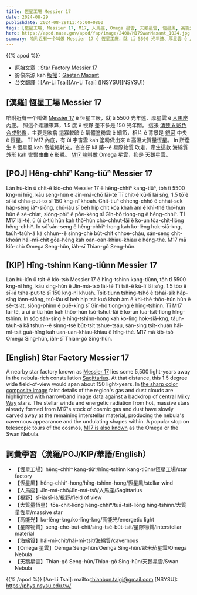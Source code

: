 ```yaml
---
title: 恆星工場 Messier 17
date: 2024-08-29
publishdate: 2024-08-29T11:45:00+0800
tags: [恆星工場, Messier 17, M17, 人馬座, Omega 星雲, 天鵝星雲, 恆星風, 高能光, 視野, 大質量恆星, 星際物質, 海綿質]
hero: https://apod.nasa.gov/apod/fap/image/2408/M17SwanMaxant_1024.jpg
summary: 咱附近有一个叫做 Messier 17 ê 恆星工廠，就 tī 5500 光年遠、厚星雲 ê 人馬座 內底。
---
```


{{% apod %}}

- 原始文章：[Star Factory Messier 17](https://apod.nasa.gov/apod/ap240829.html)
- 影像來源 kah [版權][copyright]：[Gaetan Maxant](https://www.astrobin.com/users/Gmaxt/)
- 台文翻譯：[An-Li Tsai][An-Li Tsai] ([NSYSU][NSYSU])

## [漢羅] 恆星工場 Messier 17
咱附近有一个叫做 [Messier 17][Messier 17] ê 恆星工廠，就 tī 5500 光年遠、厚星雲 ê [人馬座][Sagittarius] 內底。
照這个距離來算，1.5 度 ê 視野 差不多是 150 光年闊。
這張 [清楚 ê 彩色合成影像][the sharp color composite image]，主要是欲翕 這寡較暗 ê 氣體塗粉雲 ê 細節，相片 ê 背景是 [銀河][Milky Way] 中央 ê 恆星。
Tī M17 內底，有 ùi 宇宙雲 kah 塗粉做出來 ê 高溫大質量恆星。
In 所產生 ê 恆星風 kah 高能輻射光，沓沓仔 kā 賰--ê 星際物質 吹走，產生這款 海綿質 外形 kah 彎彎曲曲 ê 形體。
[M17 嘛叫做][M17 is also known] Omega 星雲，抑是 天鵝星雲。

## [POJ] Hêng-chhiⁿ Kang-tiûⁿ Messier 17
Lán hù-kīn ū chi̍t-ê kiò-chò Messier 17 ê hêng-chhiⁿ kang-tiûⁿ, to̍h tī 5500 kng-nî hn̄g, kāu seng-hûn ê Jîn-má-chō lāi-té
Tī chit-ê kū-lī lâi sǹg, 1.5 tō͘ ê sī-iá chha-put-to sī 150 kng-nî khoah. Chit-tiuⁿ chheng-chhó ê chhái-sek ha̍p-sêng iáⁿ-siōng, chú-iàu sī beh hip chit kóa khah àm ê khì-thé thô͘-hún hûn ê sè-chiat, siòng-phìⁿ ê pōe-kéng sī Gîn-hô tiong-ng ê hêng-chhiⁿ.
Tī M17 lāi-té, ū ùi ú-tiū hûn kah thô͘-hún chò-chhut-lâi ê ko-un tōa-chit-liōng hêng-chhiⁿ.
In só͘ sán-seng ê hêng-chhiⁿ-hong kah ko-lêng hok-siā-kng, tau̍h-tau̍h-á kā chhun--ê sinng-chè bu̍t-chit chhoe-cháu, sán-seng chit-khoán hái-mî-chit gōa-hêng kah oan-oan-khiau-khiau ê hêng-thé.
M17 mā kiò-chò Omega Seng-hûn, ia̍h-sī Thian-gô Seng-hûn.

## [KIP] Hîng-tshinn Kang-tiûnn Messier 17
Lán hù-kīn ū tsi̍t-ê kiò-tsò Messier 17 ê hîng-tshinn kang-tiûnn, to̍h tī 5500 kng-nî hn̄g, kāu sing-hûn ê Jîn-má-tsō lāi-té
Tī tsit-ê kū-lī lâi sǹg, 1.5 tōo ê sī-iá tsha-put-to sī 150 kng-nî khuah. Tsit-tiunn tshing-tshó ê tshái-sik ha̍p-sîng iánn-siōng, tsú-iàu sī beh hip tsit kuá khah àm ê khì-thé thôo-hún hûn ê sè-tsiat, siòng-phìnn ê puē-kíng sī Gîn-hô tiong-ng ê hîng-tshinn.
Tī M17 lāi-té, ū uì ú-tiū hûn kah thôo-hún tsò-tshut-lâi ê ko-un tuā-tsit-liōng hîng-tshinn.
In sóo sán-sing ê hîng-tshinn-hong kah ko-lîng hok-siā-kng, ta̍uh-ta̍uh-á kā tshun--ê sinng-tsè bu̍t-tsit tshue-tsáu, sán-sing tsit-khuán hái-mî-tsit guā-hîng kah uan-uan-khiau-khiau ê hîng-thé.
M17 mā kiò-tsò Omega Sing-hûn, ia̍h-sī Thian-gô Sing-hûn.

## [English] Star Factory Messier 17
A nearby star factory known as [Messier 17][Messier 17] lies some 5,500 light-years away in the nebula-rich constellation [Sagittarius][Sagittarius].
At that distance, this 1.5 degree wide field-of-view would span about 150 light-years.
In [the sharp color composite image][the sharp color composite image] faint details of the region's gas and dust clouds are highlighted with narrowband image data against a backdrop of central [Milky Way][Milky Way] stars.
The stellar winds and energetic radiation from hot, massive stars already formed from M17's stock of cosmic gas and dust have slowly carved away at the remaining interstellar material, producing the nebula's cavernous appearance and the undulating shapes within.
A popular stop on telescopic tours of the cosmos, [M17 is also known][M17 is also known] as the Omega or the Swan Nebula.

## 詞彙學習（漢羅/POJ/KIP/華語/English）
- 【恆星工場】hêng-chhiⁿ kang-tiûⁿ/hîng-tshinn kang-tiûnn/恆星工場/star factory
- 【恆星風】hêng-chhiⁿ-hong/hîng-tshinn-hong/恆星風/stellar wind
- 【人馬座】Jîn-má-chō/Jîn-má-tsō/人馬座/Sagittarius
- 【視野】sī-iá/sī-iá/視野/field of view
- 【大質量恆星】tōa-chit-liōng hêng-chhiⁿ/tuā-tsit-liōng hîng-tshinn/大質量恆星/massive star
- 【高能光】ko-lêng-kng/ko-lîng-kng/高能光/energetic light
- 【星際物質】seng-chè-bu̍t-chit/sing-tsè-bu̍t-tsit/星際物質/interstellar material
- 【海綿質】hái-mî-chit/hái-mî-tsit/海綿質/cavernous
- 【Omega 星雲】Oemga Seng-hûn/Oemga Sing-hûn/歐米茄星雲/Omega Nebula
- 【天鵝星雲】Thian-gô Seng-hûn/Thian-gô Sing-hûn/天鵝星雲/Swan Nebula

{{% /apod %}}
[An-Li Tsai]: mailto:thianbun.taigi@gmail.com
[NSYSU]: https://phys.nsysu.edu.tw/

[copyright]: https://apod.nasa.gov/apod/fap/lib/about_apod.html#srapply
[License3]: https://creativecommons.org/licenses/by/3.0/
[License2]:https://creativecommons.org/licenses/by-nc-nd/2.0/

[Messier 17]:http://en.wikipedia.org/wiki/Messier_17
[Sagittarius]:http://www.hawastsoc.org/deepsky/sgr/index.html
[the sharp color composite image]:https://www.astrobin.com/dgk4l0/D/
[Milky Way]:https://apod.nasa.gov/apod/ap130531.html
[M17 is also known]:https://science.nasa.gov/mission/hubble/science/explore-the-night-sky/hubble-messier-catalog/messier-17/
